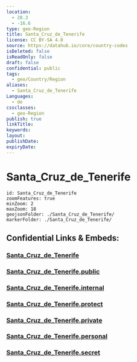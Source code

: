 ```yaml
---
location:
  - 28.3
  - -16.6
type: geo-Region
title: Santa_Cruz_de_Tenerife
license: CC BY-SA 4.0
source: https://datahub.io/core/country-codes
isDeleted: false
isReadOnly: false
draft: false
confidential: public
tags:
  - geo/Country/Region
aliases:
  - Santa_Cruz_de_Tenerife
Languages:
  - de
cssclasses:
  - geo-Region
publish: true
linkTitle:
keywords:
layout:
publishDate:
expiryDate:
---
```


# Santa_Cruz_de_Tenerife

```leaflet
id: Santa_Cruz_de_Tenerife
zoomFeatures: true 
minZoom: 2 
maxZoom: 18
geojsonFolder: ./Santa_Cruz_de_Tenerife/
markerFolder: ./Santa_Cruz_de_Tenerife/
```


## Confidential Links & Embeds: 

### [Santa_Cruz_de_Tenerife](/_Standards/Earth/Continent/Europe/Europe~South/Spain/Provinces~Spain/Canary-Islands/counties~Islas_Canarias/Santa_Cruz_de_Tenerife.md) 

### [Santa_Cruz_de_Tenerife.public](/_public/Earth/Continent/Europe/Europe~South/Spain/Provinces~Spain/Canary-Islands/counties~Islas_Canarias/Santa_Cruz_de_Tenerife.public.md) 

### [Santa_Cruz_de_Tenerife.internal](/_internal/Earth/Continent/Europe/Europe~South/Spain/Provinces~Spain/Canary-Islands/counties~Islas_Canarias/Santa_Cruz_de_Tenerife.internal.md) 

### [Santa_Cruz_de_Tenerife.protect](/_protect/Earth/Continent/Europe/Europe~South/Spain/Provinces~Spain/Canary-Islands/counties~Islas_Canarias/Santa_Cruz_de_Tenerife.protect.md) 

### [Santa_Cruz_de_Tenerife.private](/_private/Earth/Continent/Europe/Europe~South/Spain/Provinces~Spain/Canary-Islands/counties~Islas_Canarias/Santa_Cruz_de_Tenerife.private.md) 

### [Santa_Cruz_de_Tenerife.personal](/_personal/Earth/Continent/Europe/Europe~South/Spain/Provinces~Spain/Canary-Islands/counties~Islas_Canarias/Santa_Cruz_de_Tenerife.personal.md) 

### [Santa_Cruz_de_Tenerife.secret](/_secret/Earth/Continent/Europe/Europe~South/Spain/Provinces~Spain/Canary-Islands/counties~Islas_Canarias/Santa_Cruz_de_Tenerife.secret.md)

